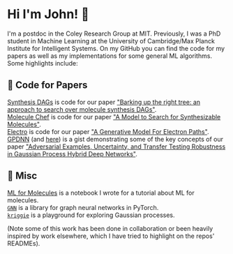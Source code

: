 # Hi I'm John! 👋

I'm a postdoc in the Coley Research Group at MIT. Previously, I was a PhD student in Machine Learning at the University of Cambridge/Max Planck Institute for Intelligent Systems. On my GitHub you can find the code for my papers as well as my implementations for some general ML algorithms. Some highlights include:

## 📄 Code for Papers
[Synthesis DAGs](https://github.com/john-bradshaw/synthesis-dags) is code for our paper ["Barking up the right tree: an approach to search over molecule synthesis DAGs"](https://arxiv.org/abs/2012.11522).   
[Molecule Chef](https://github.com/john-bradshaw/molecule-chef) is code for our paper ["A Model to Search for Synthesizable Molecules"](https://arxiv.org/abs/1906.05221).     
[Electro](https://github.com/john-bradshaw/electro) is code for our paper ["A Generative Model For Electron Paths"](https://openreview.net/forum?id=r1x4BnCqKX).   
[GPDNN](https://gist.github.com/john-bradshaw/e6784db56f8ae2cf13bb51eec51e9057) (and [here](https://gist.github.com/john-bradshaw/11bbf17dbca013d9fc3886a7bfe46840)) is a gist demonstrating some of the key concepts of our paper ["Adversarial Examples, Uncertainty, and Transfer Testing Robustness in Gaussian Process Hybrid Deep Networks"](https://arxiv.org/abs/1707.02476).


## 🧺 Misc
[ML for Molecules](https://github.com/john-bradshaw/ml-in-bioinformatics-summer-school-2020) is a notebook I wrote for a tutorial about ML for molecules.    
[`GNN`](https://github.com/john-bradshaw/GNN) is a library for graph neural networks in PyTorch.      
[`kriggie`](https://github.com/john-bradshaw/kriggie) is a playground for exploring Gaussian processes.    


(Note some of this work has been done in collaboration or been heavily inspired by work elsewhere, which I have tried to highlight on the repos' READMEs).
